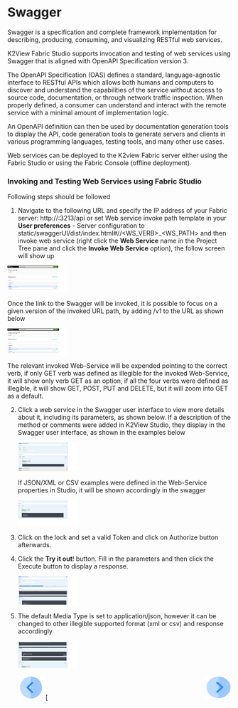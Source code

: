 # Swagger

Swagger is a specification and complete framework implementation for describing, producing, consuming, and visualizing RESTful web services.

K2View Fabric Studio supports invocation and testing of web services using Swagger that is aligned with OpenAPI  Specification version 3. 

The OpenAPI Specification (OAS) defines a standard, language-agnostic interface to RESTful APIs which allows both humans and computers to discover and understand the capabilities of the service without access to source code, documentation, or through network traffic inspection. When properly defined, a consumer can understand and interact with the remote service with a minimal amount of implementation logic.

An OpenAPI definition can then be used by documentation generation tools to display the API, code generation tools to generate servers and clients in various programming languages, testing tools, and many other use cases.

Web services can be deployed to the K2view Fabric server either using the Fabric Studio or using the Fabric Console (offline deployment).

### Invoking and Testing Web Services using Fabric Studio

Following steps should be followed 

1.  Navigate to the following URL and specify the IP address of your Fabric server: http://<Fabric server>:3213/api or set Web service invoke path template in your **User preferences** - Server configuration to static/swaggerUI/dist/index.html#/<CATEGORY>/<WS_VERB>_<WS_PATH> and then invoke web service (right click the **Web Service** name in the Project Tree pane and click the **Invoke Web Service** option), the follow screen will show up

   <img src="/articles/15_web_services/images/Web-Service-Swagger-1.png" alt="drawing" width="135pxl"/>

   Once the link to the Swagger will be invoked, it is possible to focus on a given version of the invoked URL path, by adding /v1 to the URL as shown below

   <img src="/articles/15_web_services/images/Web-Service-Swagger-1-1.png" alt="drawing" width="135pxl"/>

   The relevant invoked Web-Service will be expended pointing to the correct verb, if only GET verb was defined as illegible for the invoked Web-Service, it will show only verb GET as an option, if all the four verbs were defined as illegible, it will show GET, POST, PUT and DELETE, but it will zoom into GET as a default.

   

2. Click a web service in the Swagger user interface to view more details about it, including its parameters, as shown below. If a description of the method or comments were added in K2View Studio, they display in the Swagger user interface, as shown in the examples below

   <img src="/articles/15_web_services/images/Web-Service-Swagger-2.png" alt="drawing" width="135pxl"/>

   If JSON/XML or CSV examples were defined in the Web-Service properties in Studio, it will be shown accordingly in the swagger

   <img src="/articles/15_web_services/images/Web-Service-Swagger-4.png" alt="drawing" width="135pxl"/>

3. Click on the lock and set a valid Token and click on Authorize button afterwards.

4. Click the **Try it out**! button. Fill in the parameters and then click the Execute button to display a response.

   <img src="/articles/15_web_services/images/Web-Service-Swagger-3.png" alt="drawing" width="135pxl"/>

5. The default Media Type is set to application/json, however it can be changed to other illegible supported format (xml or csv) and response accordingly

   <img src="/articles/15_web_services/images/Web-Service-Swagger-5.png" alt="drawing" width="135pxl"/>

   [![Previous](/articles/images/Previous.png)](/articles/13_LUDB_viewer_and_studio_debug_capabilities/01_data_viewer.md)[<img align="right" width="60" height="54" src="/articles/images/Next.png">


